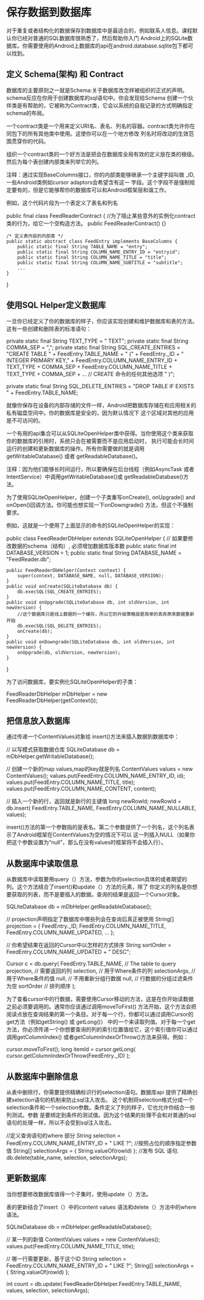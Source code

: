 # 保存数据到数据库
对于重复或者结构化的数据保存到数据库中是最适合的，例如联系人信息。课程默认你已经对普通的SQL数据库很熟悉了，然后帮助你入门
Android上的SQLite数据库。你需要使用的Android上数据库的api在android.database.sqlite包下都可以找到。

## 定义 Schema(架构) 和 Contract
数据库的主要原则之一就是Schema:关于数据库改怎样被组织的正式的声明。 schema反应在你用于创建数据库的sql语句中。你会发现给Schema
创建一个伙伴类是有帮助的，它被称为Contract类，它会以系统的自我记录的方式明确指定schema的布局。

一个contract类是一个用来定义URI名、表名、列名的容器。contract类允许你在同包下的所有其他类中使用。这使你可以在一个地方修改
列名时将改动的生效范围贯穿你的代码。

组织一个contract类的一个好方法是把会在数据库全局有效的定义放在类的根级。然后为每个表创建内部类来列举它的列。

注释：通过实现BaseColumns接口，你的内部类能够继承一个主键字段叫做 _ID,一些Android类例如cursor adaptors会希望含有这一
字段。这个字段不是强制规定要有的，但是它能够帮你的数据库可以和Android框架层和谐工作。

例如，这个代码片段为一个表定义了表名和列名

public final class FeedReaderContract {
    //为了阻止某些意外的实例化contract类的行为，给它一个空构造方法。
    public FeedReaderContract() {}

    /* 定义表内容的内部类 */
    public static abstract class FeedEntry implements BaseColumns {
        public static final String TABLE_NAME = "entry";
        public static final String COLUMN_NAME_ENTRY_ID = "entryid";
        public static final String COLUMN_NAME_TITLE = "title";
        public static final String COLUMN_NAME_SUBTITLE = "subtitle";
        ...
    }
}
## 使用SQL Helper定义数据库
一旦你已经定义了你的数据库的样子，你应该实现创建和维护数据库和表的方法。这有一些创建和删除表的标准语句：

private static final String TEXT_TYPE = " TEXT";
private static final String COMMA_SEP = ",";
private static final String SQL_CREATE_ENTRIES =
    "CREATE TABLE " + FeedEntry.TABLE_NAME + " (" +
    FeedEntry._ID + " INTEGER PRIMARY KEY," +
    FeedEntry.COLUMN_NAME_ENTRY_ID + TEXT_TYPE + COMMA_SEP +
    FeedEntry.COLUMN_NAME_TITLE + TEXT_TYPE + COMMA_SEP +
    ... // CREATE 命令的任何其他选项
    " )";

private static final String SQL_DELETE_ENTRIES =
    "DROP TABLE IF EXISTS " + FeedEntry.TABLE_NAME;

就像你保存在设备的内部存储的文件一样，Android把数据库存储在和应用相关的私有磁盘空间中。你的数据库是安全的，因为默认情况下
这个区域对其他的应用是不可访问的。

一个有用的api集合可以从SQLiteOpenHelper类中获得。当你使用这个类来获取你的数据库的引用时，系统只会在被需要而不是应用启动时，
执行可能会长时间运行的创建和更新数据库的操作。所有你需要做的就是调用getWritableDatabase() 或者 getReadableDatabase()。

注释：因为他们能够长时间运行，所以要确保在后台线程（例如AsyncTask 或者 IntentService）中调用getWritableDatabase()或
getReadableDatabase()方法。

为了使用SQLiteOpenHelper，创建一个子类重写onCreate(), onUpgrade() and onOpen()回调方法。你可能也想实现一下onDowngrade()
方法，但这个不强制要求。

例如，这就是一个使用了上面显示的命令的SQLiteOpenHelper的实现：

public class FeedReaderDbHelper extends SQLiteOpenHelper {
    // 如果要修改数据的schema（结构）, 必须增加数据库版本数
    public static final int DATABASE_VERSION = 1;
    public static final String DATABASE_NAME = "FeedReader.db";

    public FeedReaderDbHelper(Context context) {
        super(context, DATABASE_NAME, null, DATABASE_VERSION);
    }
    public void onCreate(SQLiteDatabase db) {
        db.execSQL(SQL_CREATE_ENTRIES);
    }
    public void onUpgrade(SQLiteDatabase db, int oldVersion, int newVersion) {
        //这个数据库只是线上数据的一个缓存，所以它的升级策略就是简单的丢弃原来数据重新开始
        db.execSQL(SQL_DELETE_ENTRIES);
        onCreate(db);
    }
    public void onDowngrade(SQLiteDatabase db, int oldVersion, int newVersion) {
        onUpgrade(db, oldVersion, newVersion);
    }
}

为了访问数据库，要实例化SQLiteOpenHelper的子类：

FeedReaderDbHelper mDbHelper = new FeedReaderDbHelper(getContext());


## 把信息放入数据库

通过传递一个ContentValues对象给 insert()方法来插入数据到数据库中：

// 以写模式获取数据仓库
SQLiteDatabase db = mDbHelper.getWritableDatabase();

// 创建一个新的map values,map的key就是列名
ContentValues values = new ContentValues();
values.put(FeedEntry.COLUMN_NAME_ENTRY_ID, id);
values.put(FeedEntry.COLUMN_NAME_TITLE, title);
values.put(FeedEntry.COLUMN_NAME_CONTENT, content);

// 插入一个新的行，返回就是新行的主键值
long newRowId;
newRowId = db.insert(
         FeedEntry.TABLE_NAME,
         FeedEntry.COLUMN_NAME_NULLABLE,
         values);

insert()方法的第一个参数指的是表名。第二个参数提供了一个列名，这个列名表示了Android框架在ContentValues为空的情况下可以
这一列插入NULL（如果你把这个参数设置为“null”，那么在没有values时框架将不会插入行）。

## 从数据库中读取信息
从数据库中读取要用query（）方法，参数为你的selection具体的或者期望的列。这个方法结合了insert()和update（）方法的元素，除了
你定义的列名是你想要获取的列表，而不是要插入的数据。查询的结果是返回一个Cursor对象。

SQLiteDatabase db = mDbHelper.getReadableDatabase();

// projection声明指定了数据库中哪些列会在查询后真正被使用
String[] projection = {
    FeedEntry._ID,
    FeedEntry.COLUMN_NAME_TITLE,
    FeedEntry.COLUMN_NAME_UPDATED,
    ...
    };

// 你希望结果在返回的Cursor中以怎样的方式排序
String sortOrder =
    FeedEntry.COLUMN_NAME_UPDATED + " DESC";

Cursor c = db.query(
    FeedEntry.TABLE_NAME,  // The table to query
    projection,                               // 需要返回的列
    selection,                                // 用于Where条件的列
    selectionArgs,                            // 用于Where条件的值
    null,                                     // 不用重新分组行数据
    null,                                     // 行数据的分组过滤条件为空
    sortOrder                                 // 排列顺序
    );

为了查看cursor中的行数据，需要使用Cursor移动的方法，这是在你开始读数据之前必须要调用的。通常你应该通过调用moveToFirst()
方法开始，这个方法会把阅读点放在查询结果的第一个条目。对于每一个行，你都可以通过调用Cursor的get方法（例如getString() 或 getLong()）
中的一个来读取列值。对于每一个get方法，你必须传递一个你想要查询的列的索引位置值给它，这个索引值你可以通过调用getColumnIndex()
或者getColumnIndexOrThrow()方法来获得。例如：

cursor.moveToFirst();
long itemId = cursor.getLong(
    cursor.getColumnIndexOrThrow(FeedEntry._ID)
);


## 从数据库中删除信息
从表中删除行，你需要提供精确标识行的selection语句。数据库api 提供了精确创建selection语句的机制来防止sql注入攻击。
这个机制将selection格式分成一个selection条件和一个selection参数。条件定义了列的样子，它也允许你结合一些列测试。参数
是要绑定到条件的测试值。因为这个结果的处理不会和对普通的sql语句的处理一样，所以不会受到sql注入攻击。

//定义查询语句的where 部分
String selection = FeedEntry.COLUMN_NAME_ENTRY_ID + " LIKE ?";
//按照占位的顺序指定参数值
String[] selectionArgs = { String.valueOf(rowId) };
//发布 SQL 语句.
db.delete(table_name, selection, selectionArgs);


## 更新数据库
当你想要修改数据库值得一个子集时，使用update（）方法。

表的更新结合了insert（）中的content values 语法和delete（）方法中的where语法。

SQLiteDatabase db = mDbHelper.getReadableDatabase();

// 某一列的新值
ContentValues values = new ContentValues();
values.put(FeedEntry.COLUMN_NAME_TITLE, title);

// 哪一行需要更新，基于这个ID
String selection = FeedEntry.COLUMN_NAME_ENTRY_ID + " LIKE ?";
String[] selectionArgs = { String.valueOf(rowId) };

int count = db.update(
    FeedReaderDbHelper.FeedEntry.TABLE_NAME,
    values,
    selection,
    selectionArgs);